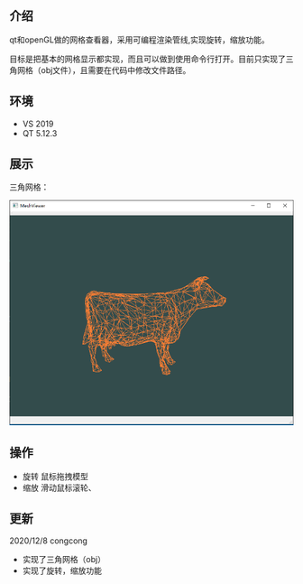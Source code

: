 ## 介绍
qt和openGL做的网格查看器，采用可编程渲染管线,实现旋转，缩放功能。

目标是把基本的网格显示都实现，而且可以做到使用命令行打开。目前只实现了三角网格（obj文件），且需要在代码中修改文件路径。

## 环境
* VS 2019
* QT 5.12.3

## 展示
三角网格：

![img](image/window.PNG)

## 操作

* 旋转 鼠标拖拽模型
* 缩放 滑动鼠标滚轮、
  
## 更新

2020/12/8 congcong

* 实现了三角网格（obj）
* 实现了旋转，缩放功能


